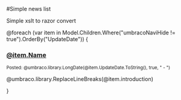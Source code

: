 #Simple news list

Simple xslt to razor convert

<div class="newsList">
@foreach (var item in Model.Children.Where("umbracoNaviHide != true").OrderBy("UpdateDate"))
{
    <h3 class="headline">
        <a href="@item.Url">@item.Name</a>
    </h3>
    <small class="meta">
        Posted: @umbraco.library.LongDate(@item.UpdateDate.ToString(), true, " - ")
    </small>
    <br />
    <p class="introduction">
        @umbraco.library.ReplaceLineBreaks(@item.introduction)
    </p>
}
</div>